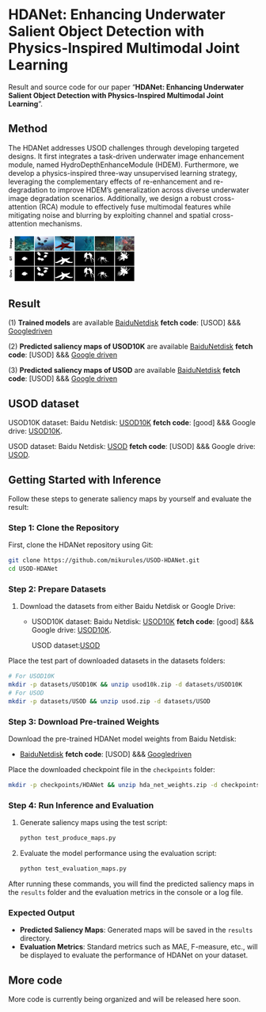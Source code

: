 # HDANet: Enhancing Underwater Salient Object Detection with Physics-Inspired Multimodal Joint Learning

Result and source code for our paper “**HDANet: Enhancing Underwater Salient Object Detection with Physics-Inspired Multimodal Joint Learning**”.

## Method
The HDANet addresses USOD challenges through developing targeted designs. It first integrates a task-driven underwater image enhancement module, named HydroDepthEnhanceModule (HDEM). Furthermore, we develop a physics-inspired three-way unsupervised learning strategy, leveraging the complementary effects of re-enhancement and re-degradation to improve HDEM’s generalization across diverse underwater image degradation scenarios. Additionally, we design a robust cross-attention (RCA) module to effectively fuse multimodal features while mitigating noise and blurring by exploiting channel and spatial cross-attention mechanisms. 

<img src="fig1.png" alt="fig1" style="zoom:25%;" />

## Result

(1) **Trained models** are available [BaiduNetdisk](https://pan.baidu.com/s/1nndmH18X_3c_PjJXLgSysw?pwd=USOD) **fetch code**: [USOD]  &&& [Googledriven](https://drive.google.com/drive/folders/1kDGGTYmwsDH3RCFBUFBJZDYUxpPpu4G4?usp=drive_link) 

(2) **Predicted saliency maps of USOD10K** are available [BaiduNetdisk](https://pan.baidu.com/s/1vV_ire7XziNdCtUe8E6U6w?pwd=USOD) **fetch code**: [USOD] &&& [Google driven](https://drive.google.com/drive/folders/16hrFMeNGnyWfdw2_14PZM0Rluivhoc3J?usp=drive_link)

(3) **Predicted saliency maps of USOD** are available [BaiduNetdisk](https://pan.baidu.com/s/1vV_ire7XziNdCtUe8E6U6w?pwd=USOD) **fetch code**: [USOD]  &&& [Google driven](https://drive.google.com/drive/folders/16hrFMeNGnyWfdw2_14PZM0Rluivhoc3J?usp=drive_link)

## USOD dataset

USOD10K dataset:  Baidu Netdisk: [USOD10K](https://pan.baidu.com/s/1edg2B9HjnHdEpmwnUOT0-w) **fetch code**: [good]  &&&  Google drive: [USOD10K](https://drive.google.com/file/d/1PH0PwKchXnkWwtAwbhNSW4utMCp5zer8/view?usp=sharing).

USOD dataset: Baidu Netdisk: [USOD](https://pan.baidu.com/s/1ZVkirn5pjuZoBRkShght3A?pwd=USOD) **fetch code**: [USOD]  &&&  Google drive: [USOD](https://drive.google.com/file/d/1aEaLMeU3c7zaagdo6NtWr462VXyBe79D/view?usp=sharing).


## Getting Started with Inference
Follow these steps to generate saliency maps by yourself and evaluate the result:

### Step 1: Clone the Repository
First, clone the HDANet repository using Git:
```bash
git clone https://github.com/mikurules/USOD-HDANet.git
cd USOD-HDANet
```

### Step 2: Prepare Datasets
1. Download the datasets from either Baidu Netdisk or Google Drive:
   - USOD10K dataset:  Baidu Netdisk: [USOD10K](https://pan.baidu.com/s/1edg2B9HjnHdEpmwnUOT0-w) **fetch code**: [good]  &&&  Google drive: [USOD10K](https://drive.google.com/file/d/1PH0PwKchXnkWwtAwbhNSW4utMCp5zer8/view?usp=sharing).
   
     USOD dataset:[USOD](https://irvlab.cs.umn.edu/resources/usod-dataset)
   

Place the test part of downloaded datasets in the datasets folders:
```bash
# For USOD10K
mkdir -p datasets/USOD10K && unzip usod10k.zip -d datasets/USOD10K
# For USOD
mkdir -p datasets/USOD && unzip usod.zip -d datasets/USOD
```

### Step 3: Download Pre-trained Weights
Download the pre-trained HDANet model weights from Baidu Netdisk:
-  [BaiduNetdisk](https://pan.baidu.com/s/1nndmH18X_3c_PjJXLgSysw?pwd=USOD) **fetch code**: [USOD]  &&& [Googledriven](https://drive.google.com/drive/folders/1kDGGTYmwsDH3RCFBUFBJZDYUxpPpu4G4?usp=drive_link) 

Place the downloaded checkpoint file in the `checkpoints` folder:
```bash
mkdir -p checkpoints/HDANet && unzip hda_net_weights.zip -d checkpoints/HDANet
```

### Step 4: Run Inference and Evaluation
1. Generate saliency maps using the test script:
   ```bash
   python test_produce_maps.py
   ```

2. Evaluate the model performance using the evaluation script:
   ```bash
   python test_evaluation_maps.py
   ```

After running these commands, you will find the predicted saliency maps in the `results` folder and the evaluation metrics in the console or a log file.

### Expected Output
- **Predicted Saliency Maps**: Generated maps will be saved in the `results` directory.
- **Evaluation Metrics**: Standard metrics such as MAE, F-measure, etc., will be displayed to evaluate the performance of HDANet on your dataset.

## More code
More code is currently being organized and will be released here soon.

